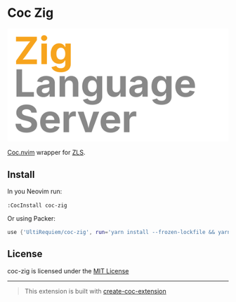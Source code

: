 # Coc Zig

![Zig Language Server](./.github/assets/zls.svg)

[Coc.nvim](https://github.com/neoclide/coc.nvim) wrapper for [ZLS](https://github.com/zigtools/zls).

## Install

In you Neovim run:

`:CocInstall coc-zig`

Or using Packer:

```lua
use {'UltiRequiem/coc-zig', run='yarn install --frozen-lockfile && yarn build'}
```

## License

coc-zig is licensed under the [MIT License](./LICENSE)

---

> This extension is built with [create-coc-extension](https://github.com/fannheyward/create-coc-extension)

